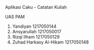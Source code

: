﻿Aplikasi Caku - Catatan Kuliah

UAS PAM
1. Yandiyan 1217050144
2. Ansyarullah 1217050017
3. Rizqi Ilham 1217050129
4. Zuhad Harkasy Al-Hikam 1217050148
